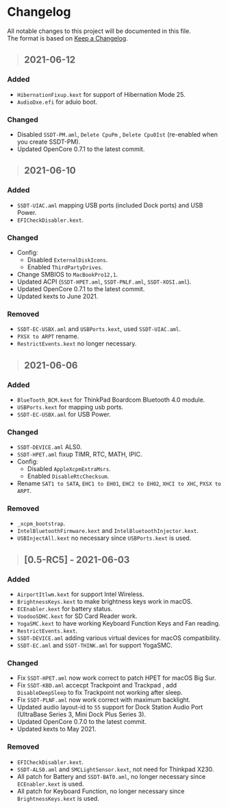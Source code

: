 # Changelog

All notable changes to this project will be documented in this file.  
The format is based on [Keep a Changelog](https://keepachangelog.com/en/1.0.0/).

> ## 2021-06-12

### Added

- `HibernationFixup.kext` for support of Hibernation Mode 25.
- `AudioDxe.efi` for aduio boot.

### Changed

- Disabled `SSDT-PM.aml`, `Delete CpuPm` , `Delete Cpu0Ist` (re-enabled when you create SSDT-PM).
- Updated OpenCore 0.7.1 to the latest commit.

> ## 2021-06-10

### Added

- `SSDT-UIAC.aml` mapping USB ports (included Dock ports) and USB Power.
- `EFICheckDisabler.kext`.

### Changed

- Config:
  - Disabled `ExternalDiskIcons`.
  - Enabled `ThirdPartyDrives`.
- Change SMBIOS to `MacBookPro12,1`.
- Updated ACPI (`SSDT-HPET.aml`, `SSDT-PNLF.aml`, `SSDT-XOSI.aml`).
- Updated OpenCore 0.7.1 to the latest commit.
- Updated kexts to June 2021.

### Removed

- `SSDT-EC-USBX.aml` and `USBPorts.kext`, used `SSDT-UIAC.aml`.
- `PXSX to ARPT` rename.
- `RestrictEvents.kext` no longer necessary.

> ## 2021-06-06

### Added

- `BlueTooth_BCM.kext` for ThinkPad Boardcom Bluetooth 4.0 module.
- `USBPorts.kext` for mapping usb ports.
- `SSDT-EC-USBX.aml` for USB Power.

### Changed

- `SSDT-DEVICE.aml` ALS0.
- `SSDT-HPET.aml` fixup TIMR, RTC, MATH, IPIC.
- Config:
  - Disabled `AppleXcpmExtraMsrs`.
  - Enabled `DisableRtcChecksum`.
- Rename `SAT1 to SATA`, `EHC1 to EH01`, `EHC2 to EH02`, `XHCI to XHC`, `PXSX to ARPT`.

### Removed

- `_xcpm_bootstrap`.
- `IntelBluetoothFirmware.kext` and `IntelBluetoothInjector.kext`.
- `USBInjectAll.kext` no necessary since `USBPorts.kext` is used.

> ## [0.5-RC5] - 2021-06-03

### Added

- `AirportItlwm.kext` for support Intel Wireless.
- `BrightnessKeys.kext` to make brightness keys work in macOS.
- `ECEnabler.kext` for battery status.
- `VoodooSDHC.kext` for SD Card Reader work.
- `YogaSMC.kext` to have working Keyboard Function Keys and Fan reading.
- `RestrictEvents.kext`.
- `SSDT-DEVICE.aml` adding various virtual devices for macOS compatibility.
- `SSDT-EC.aml` and `SSDT-THINK.aml` for support YogaSMC.

### Changed

- Fix `SSDT-HPET.aml` now work correct to patch HPET for macOS Big Sur.
- Fix `SSDT-KBD.aml` accecpt Trackpoint and Trackpad , add `DisableDeepSleep` to fix Trackpoint not working after sleep.
- Fix `SSDT-PLNF.aml` now work correct with maximum backlight.
- Updated audio layout-id to `55` support for Dock Station Audio Port (UltraBase Series 3, Mini Dock Plus Series 3).
- Updated OpenCore 0.7.0 to the latest commit.
- Updated kexts to May 2021.

### Removed

- `EFICheckDisabler.kext`.
- `SSDT-ALS0.aml` and `SMCLightSensor.kext`, not need for Thinkpad X230.
- All patch for Battery and `SSDT-BAT0.aml`, no longer necessary since `ECEnabler.kext` is used.
- All patch for Keyboard Function, no longer necessary since `BrightnessKeys.kext` is used.
